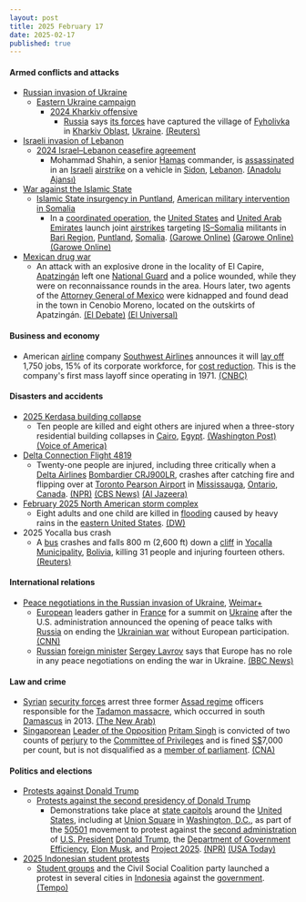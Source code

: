 ```yaml
---
layout: post
title: 2025 February 17
date: 2025-02-17
published: true
---
```



#### Armed conflicts and attacks

* [Russian invasion of Ukraine](https://en.wikipedia.org/wiki/Russian_invasion_of_Ukraine "Russian invasion of Ukraine")
  * [Eastern Ukraine campaign](https://en.wikipedia.org/wiki/Eastern_Ukraine_campaign "Eastern Ukraine campaign")
    * [2024 Kharkiv offensive](https://en.wikipedia.org/wiki/2024_Kharkiv_offensive "2024 Kharkiv offensive")
      * [Russia](https://en.wikipedia.org/wiki/Russia "Russia") says [its forces](https://en.wikipedia.org/wiki/Russian_Armed_Forces "Russian Armed Forces") have captured the village of [Fyholivka](https://en.wikipedia.org/wiki/Fyholivka "Fyholivka") in [Kharkiv Oblast](https://en.wikipedia.org/wiki/Kharkiv_Oblast "Kharkiv Oblast"), [Ukraine](https://en.wikipedia.org/wiki/Ukraine "Ukraine"). [(Reuters)](https://www.reuters.com/world/europe/russia-says-it-has-taken-fyholivka-village-ukraine-kharkiv-region-2025-02-17/)
* [Israeli invasion of Lebanon](https://en.wikipedia.org/wiki/Israeli_invasion_of_Lebanon_%282024%E2%80%93present%29 "Israeli invasion of Lebanon (2024–present)")
  * [2024 Israel–Lebanon ceasefire agreement](https://en.wikipedia.org/wiki/2024_Israel%E2%80%93Lebanon_ceasefire_agreement "2024 Israel–Lebanon ceasefire agreement")
    * Mohammad Shahin, a senior [Hamas](https://en.wikipedia.org/wiki/Hamas "Hamas") commander, is [assassinated](https://en.wikipedia.org/wiki/Assassination "Assassination") in an [Israeli](https://en.wikipedia.org/wiki/Israel "Israel") [airstrike](https://en.wikipedia.org/wiki/Airstrike "Airstrike") on a vehicle in [Sidon](https://en.wikipedia.org/wiki/Sidon "Sidon"), [Lebanon](https://en.wikipedia.org/wiki/Lebanon "Lebanon"). [(Anadolu Ajansı)](https://www.aa.com.tr/en/middle-east/hamas-commander-killed-in-israeli-drone-strike-in-lebanon-s-sidon/3484422)
* [War against the Islamic State](https://en.wikipedia.org/wiki/War_against_the_Islamic_State "War against the Islamic State")
  * [Islamic State insurgency in Puntland](https://en.wikipedia.org/wiki/Islamic_State_insurgency_in_Puntland "Islamic State insurgency in Puntland"), [American military intervention in Somalia](https://en.wikipedia.org/wiki/American_military_intervention_in_Somalia_%282007%E2%80%93present%29 "American military intervention in Somalia (2007–present)")
    * In a [coordinated operation](https://en.wikipedia.org/wiki/Puntland_counter-terrorism_operations "Puntland counter-terrorism operations"), the [United States](https://en.wikipedia.org/wiki/United_States "United States") and [United Arab Emirates](https://en.wikipedia.org/wiki/United_Arab_Emirates "United Arab Emirates") launch joint [airstrikes](https://en.wikipedia.org/wiki/Airstrikes "Airstrikes") targeting [IS–Somalia](https://en.wikipedia.org/wiki/Islamic_State_%E2%80%93_Somalia_Province "Islamic State – Somalia Province") militants in [Bari Region](https://en.wikipedia.org/wiki/Bari_Region "Bari Region"), [Puntland](https://en.wikipedia.org/wiki/Puntland "Puntland"), [Somalia](https://en.wikipedia.org/wiki/Somalia "Somalia"). [(Garowe Online)](https://garoweonline.com/en/news/somalia/us-and-uae-carry-out-airstrikes-against-isis-in-somalia-s-puntland) [(Garowe Online)](https://garoweonline.com/en/news/somalia/u-s-airstrikes-target-isis-in-somalia-for-second-time-this-month) [(Garowe Online)](https://garoweonline.com/en/news/puntland/uae-airstrikes-hit-isis-in-somalia-s-puntland-killing-dozens-of-militants)
* [Mexican drug war](https://en.wikipedia.org/wiki/Mexican_drug_war "Mexican drug war")
  * An attack with an explosive drone in the locality of El Capire, [Apatzingán](https://en.wikipedia.org/wiki/Apatzing%C3%A1n "Apatzingán") left one [National Guard](https://en.wikipedia.org/wiki/National_Guard_%28Mexico%29 "National Guard (Mexico)") and a police wounded, while they were on reconnaissance rounds in the area. Hours later, two agents of the [Attorney General of Mexico](https://en.wikipedia.org/wiki/Attorney_General_of_Mexico "Attorney General of Mexico") were kidnapped and found dead in the town in Cenobio Moreno, located on the outskirts of Apatzingán. [(El Debate)](https://www.debate.com.mx/policiacas/Crimen-organizado-ataca-con-drones-artillados-a-Guardia-Nacional-en-Apatzingan-20250216-0115.html) [(El Universal)](https://www.eluniversal.com.mx/estados/asesinan-a-policia-ministerial-y-elemento-de-la-fgr-en-apatzingan-fueron-interceptados-por-cartel-michoacan-nueva-generacion/)

#### Business and economy

* American [airline](https://en.wikipedia.org/wiki/Airline "Airline") company [Southwest Airlines](https://en.wikipedia.org/wiki/Southwest_Airlines "Southwest Airlines") announces it will [lay off](https://en.wikipedia.org/wiki/Layoff "Layoff") 1,750 jobs, 15% of its corporate workforce, for [cost reduction](https://en.wikipedia.org/wiki/Cost_reduction "Cost reduction"). This is the company's first mass layoff since operating in 1971. [(CNBC)](https://www.cnbc.com/2025/02/17/southwest-airlines-to-cut-15percent-of-corporate-jobs-in-cost-saving-push.html)

#### Disasters and accidents

* [2025 Kerdasa building collapse](https://en.wikipedia.org/wiki/2025_Kerdasa_building_collapse "2025 Kerdasa building collapse")
  * Ten people are killed and eight others are injured when a three-story residential building collapses in [Cairo](https://en.wikipedia.org/wiki/Cairo "Cairo"), [Egypt](https://en.wikipedia.org/wiki/Egypt "Egypt"). [(Washington Post)](https://www.washingtonpost.com/world/2025/02/17/egypt-building-collapse/ded3fc18-ed2c-11ef-bd80-8f2ac5c75a8a_story.html) [(Voice of America)](https://www.voanews.com/a/state-media-cairo-building-collapse-kills-10-/7977495.html)
* [Delta Connection Flight 4819](https://en.wikipedia.org/wiki/Delta_Connection_Flight_4819 "Delta Connection Flight 4819")
  * Twenty-one people are injured, including three critically when a [Delta Airlines](https://en.wikipedia.org/wiki/Delta_Airlines "Delta Airlines") [Bombardier CRJ900LR](https://en.wikipedia.org/wiki/Bombardier_CRJ700_series#CRJ900LR "Bombardier CRJ700 series"), crashes after catching fire and flipping over at [Toronto Pearson Airport](https://en.wikipedia.org/wiki/Toronto_Pearson_Airport "Toronto Pearson Airport") in [Mississauga](https://en.wikipedia.org/wiki/Mississauga "Mississauga"), [Ontario](https://en.wikipedia.org/wiki/Ontario "Ontario"), [Canada](https://en.wikipedia.org/wiki/Canada "Canada"). [(NPR)](https://www.npr.org/2025/02/18/nx-s1-5301003/toronto-plane-crash-delta-update) [(CBS News)](https://www.cbsnews.com/chicago/news/delta-plane-crash-toronto-pearson-airport-minneapolis-st-paul-international-airport/) [(Al Jazeera)](https://www.aljazeera.com/news/2025/2/17/at-least-eight-injured-as-delta-plane-flips-upon-arrival-in-toronto-airport)
* [February 2025 North American storm complex](https://en.wikipedia.org/wiki/February_2025_North_American_storm_complex "February 2025 North American storm complex")
  * Eight adults and one child are killed in [flooding](https://en.wikipedia.org/wiki/Flooding "Flooding") caused by heavy rains in the [eastern United States](https://en.wikipedia.org/wiki/Eastern_United_States "Eastern United States"). [(DW)](https://www.dw.com/en/us-heavy-rains-and-flooding-kill-9/a-71635101)
* 2025 Yocalla bus crash
  * A [bus](https://en.wikipedia.org/wiki/Bus "Bus") crashes and falls 800 m (2,600 ft) down a [cliff](https://en.wikipedia.org/wiki/Cliff "Cliff") in [Yocalla Municipality](https://en.wikipedia.org/wiki/Yocalla_Municipality "Yocalla Municipality"), [Bolivia](https://en.wikipedia.org/wiki/Bolivia "Bolivia"), killing 31 people and injuring fourteen others. [(Reuters)](https://www.reuters.com/world/americas/bus-crash-bolivia-kills-over-30-people-2025-02-17/)

#### International relations

* [Peace negotiations in the Russian invasion of Ukraine](https://en.wikipedia.org/wiki/Peace_negotiations_in_the_Russian_invasion_of_Ukraine "Peace negotiations in the Russian invasion of Ukraine"), [Weimar+](https://en.wikipedia.org/wiki/Weimar%2B "Weimar+")
  * [European](https://en.wikipedia.org/wiki/Europe "Europe") leaders gather in [France](https://en.wikipedia.org/wiki/France "France") for a summit on [Ukraine](https://en.wikipedia.org/wiki/Ukraine "Ukraine") after the U.S. administration announced the opening of peace talks with [Russia](https://en.wikipedia.org/wiki/Russia "Russia") on ending the [Ukrainian war](https://en.wikipedia.org/wiki/Russo-Ukrainian_War "Russo-Ukrainian War") without European participation. [(CNN)](https://edition.cnn.com/2025/02/17/europe/europe-ukraine-summit-paris-trump-intl-hnk/index.html)
  * [Russian](https://en.wikipedia.org/wiki/Russia "Russia") [foreign minister](https://en.wikipedia.org/wiki/Minister_of_Foreign_Affairs_%28Russia%29 "Minister of Foreign Affairs (Russia)") [Sergey Lavrov](https://en.wikipedia.org/wiki/Sergey_Lavrov "Sergey Lavrov") says that Europe has no role in any peace negotiations on ending the war in Ukraine. [(BBC News)](https://www.bbc.co.uk/news/live/crr0gngkjrvt?post=asset%3A30205865-0fcb-426e-9a98-420e22bafe0f#post)

#### Law and crime

* [Syrian](https://en.wikipedia.org/wiki/Syria "Syria") [security forces](https://en.wikipedia.org/wiki/General_Security_Service_%28Syria%29 "General Security Service (Syria)") arrest three former [Assad regime](https://en.wikipedia.org/wiki/Assad_regime "Assad regime") officers responsible for the [Tadamon massacre](https://en.wikipedia.org/wiki/Tadamon_massacre "Tadamon massacre"), which occurred in south [Damascus](https://en.wikipedia.org/wiki/Damascus "Damascus") in 2013. [(The New Arab)](https://www.newarab.com/news/syria-arrests-three-officers-suspected-tadamon-massacre)
* [Singaporean](https://en.wikipedia.org/wiki/Singapore "Singapore") [Leader of the Opposition](https://en.wikipedia.org/wiki/Leader_of_the_Opposition_%28Singapore%29 "Leader of the Opposition (Singapore)") [Pritam Singh](https://en.wikipedia.org/wiki/Pritam_Singh_%28Singaporean_politician%29 "Pritam Singh (Singaporean politician)") is convicted of two counts of [perjury](https://en.wikipedia.org/wiki/Perjury "Perjury") to the [Committee of Privileges](https://en.wikipedia.org/wiki/Parliament_of_Singapore#Committees "Parliament of Singapore") and is fined [S$](https://en.wikipedia.org/wiki/Singapore_dollar "Singapore dollar")7,000 per count, but is not disqualified as a [member of parliament](https://en.wikipedia.org/wiki/Parliament_of_Singapore#Qualifications "Parliament of Singapore"). [(CNA)](https://www.channelnewsasia.com/singapore/pritam-singh-guilty-verdict-fine-raeesah-khan-live-4930601)

#### Politics and elections

* [Protests against Donald Trump](https://en.wikipedia.org/wiki/Protests_against_Donald_Trump "Protests against Donald Trump")
  * [Protests against the second presidency of Donald Trump](https://en.wikipedia.org/wiki/Protests_against_the_second_presidency_of_Donald_Trump "Protests against the second presidency of Donald Trump")
    * Demonstrations take place at [state capitols](https://en.wikipedia.org/wiki/List_of_state_and_territorial_capitols_in_the_United_States "List of state and territorial capitols in the United States") around the [United States](https://en.wikipedia.org/wiki/United_States "United States"), including at [Union Square](https://en.wikipedia.org/wiki/Union_Square_%28Washington%2C_D.C.%29 "Union Square (Washington, D.C.)") in [Washington, D.C.](https://en.wikipedia.org/wiki/Washington%2C_D.C. "Washington, D.C."), as part of the [50501](https://en.wikipedia.org/wiki/50501 "50501") movement to protest against the [second administration](https://en.wikipedia.org/wiki/Second_presidency_of_Donald_Trump "Second presidency of Donald Trump") of [U.S. President](https://en.wikipedia.org/wiki/President_of_the_United_States "President of the United States") [Donald Trump](https://en.wikipedia.org/wiki/Donald_Trump "Donald Trump"), the [Department of Government Efficiency](https://en.wikipedia.org/wiki/Department_of_Government_Efficiency "Department of Government Efficiency"), [Elon Musk](https://en.wikipedia.org/wiki/Elon_Musk "Elon Musk"), and [Project 2025](https://en.wikipedia.org/wiki/Project_2025 "Project 2025"). [(NPR)](https://www.npr.org/2025/02/16/nx-s1-5297117/50501-movement-presidents-day-protests-explainer) [(USA Today)](https://www.usatoday.com/story/news/nation/2025/02/17/anti-trump-musk-protests-us/78962739007/)
* [2025 Indonesian student protests](https://en.wikipedia.org/wiki/2025_Indonesian_student_protests "2025 Indonesian student protests")
  * [Student groups](https://en.wikipedia.org/wiki/All-Indonesian_Students%27_Union "All-Indonesian Students' Union") and the Civil Social Coalition party launched a protest in several cities in [Indonesia](https://en.wikipedia.org/wiki/Indonesia "Indonesia") against the [government](https://en.wikipedia.org/wiki/Government_of_Indonesia "Government of Indonesia"). [(Tempo)](https://en.tempo.co/read/1976243/bem-si-and-civil-society-coalition-hold-protest-today-govt-policies-make-people-suffer-more)
